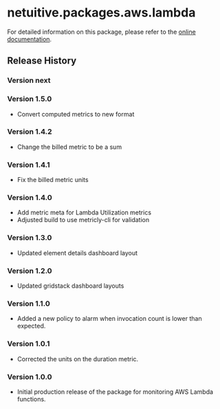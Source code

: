 # netuitive.packages.aws.lambda

For detailed information on this package, please refer to the [online documentation](https://help.netuitive.com/Content/Integrations/aws.htm).

## Release History

### Version next

### Version 1.5.0

* Convert computed metrics to new format

### Version 1.4.2

* Change the billed metric to be a sum

### Version 1.4.1

* Fix the billed metric units

### Version 1.4.0

* Add metric meta for Lambda Utilization metrics
* Adjusted build to use metricly-cli for validation

### Version 1.3.0

* Updated element details dashboard layout

### Version 1.2.0

* Updated gridstack dashboard layouts

### Version 1.1.0

* Added a new policy to alarm when invocation count is lower than expected.

### Version 1.0.1

* Corrected the units on the duration metric.

### Version 1.0.0

* Initial production release of the package for monitoring AWS Lambda functions.
